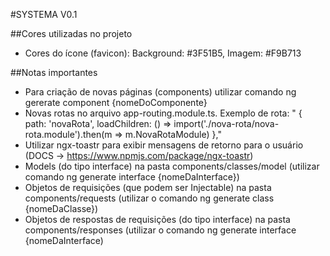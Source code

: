 #SYSTEMA V0.1

##Cores utilizadas no projeto
- Cores do ícone (favicon): Background: #3F51B5, Imagem: #F9B713

##Notas importantes
 - Para criação de novas páginas (components) utilizar comando ng gererate component {nomeDoComponente} 
 - Novas rotas no arquivo app-routing.module.ts. Exemplo de rota: " { path: 'novaRota', loadChildren: () => import('./nova-rota/nova-rota.module').then(m => m.NovaRotaModule) },"
 - Utilizar ngx-toastr para exibir mensagens de retorno para o usuário (DOCS -> https://www.npmjs.com/package/ngx-toastr)
 - Models (do tipo interface) na pasta components/classes/model (utilizar comando ng generate interface {nomeDaInterface})
 - Objetos de requisições (que podem ser Injectable) na pasta components/requests (utilizar o comando ng generate class {nomeDaClasse})
 - Objetos de respostas de requisições (do tipo interface) na pasta components/responses (utilizar o comando ng generate interface {nomeDaInterface)
 

